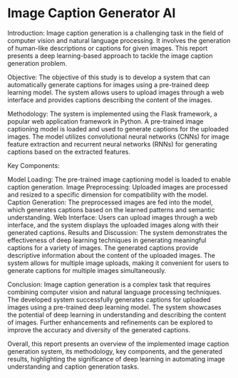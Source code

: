 # Image Caption Generator AI

Introduction:
Image caption generation is a challenging task in the field of computer vision and natural language processing. It involves the generation of human-like descriptions or captions for given images. This report presents a deep learning-based approach to tackle the image caption generation problem.

Objective:
The objective of this study is to develop a system that can automatically generate captions for images using a pre-trained deep learning model. The system allows users to upload images through a web interface and provides captions describing the content of the images.

Methodology:
The system is implemented using the Flask framework, a popular web application framework in Python. A pre-trained image captioning model is loaded and used to generate captions for the uploaded images. The model utilizes convolutional neural networks (CNNs) for image feature extraction and recurrent neural networks (RNNs) for generating captions based on the extracted features.

Key Components:

Model Loading: The pre-trained image captioning model is loaded to enable caption generation.
Image Preprocessing: Uploaded images are processed and resized to a specific dimension for compatibility with the model.
Caption Generation: The preprocessed images are fed into the model, which generates captions based on the learned patterns and semantic understanding.
Web Interface: Users can upload images through a web interface, and the system displays the uploaded images along with their generated captions.
Results and Discussion:
The system demonstrates the effectiveness of deep learning techniques in generating meaningful captions for a variety of images. The generated captions provide descriptive information about the content of the uploaded images. The system allows for multiple image uploads, making it convenient for users to generate captions for multiple images simultaneously.

Conclusion:
Image caption generation is a complex task that requires combining computer vision and natural language processing techniques. The developed system successfully generates captions for uploaded images using a pre-trained deep learning model. The system showcases the potential of deep learning in understanding and describing the content of images. Further enhancements and refinements can be explored to improve the accuracy and diversity of the generated captions.

Overall, this report presents an overview of the implemented image caption generation system, its methodology, key components, and the generated results, highlighting the significance of deep learning in automating image understanding and caption generation tasks.






